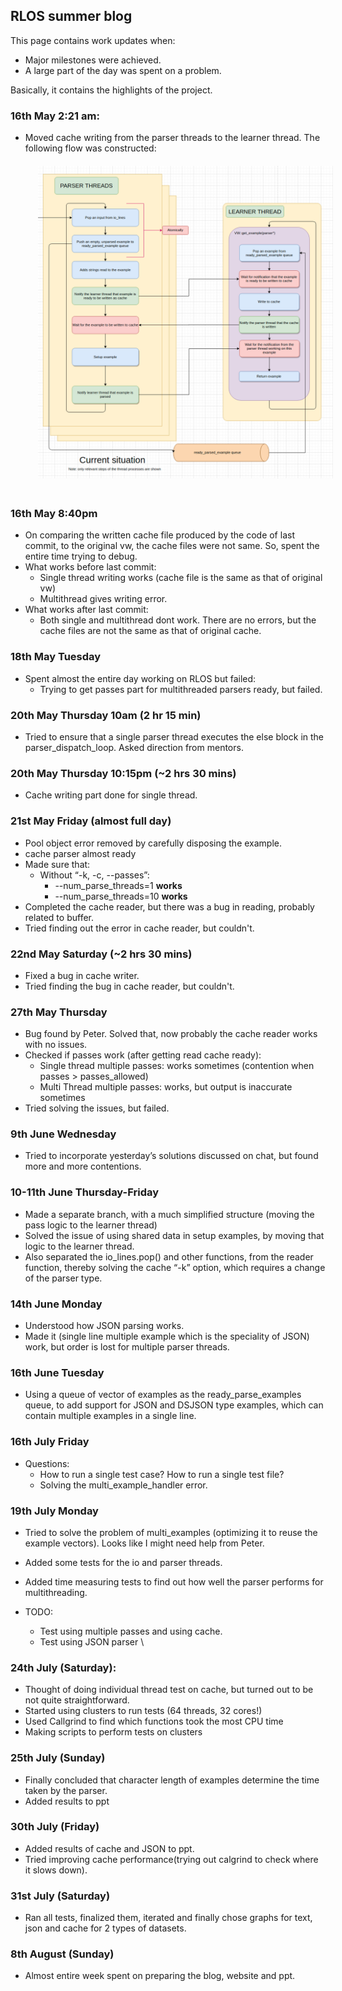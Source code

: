 ## RLOS summer blog

This page contains work updates when:
* Major milestones were achieved.
* A large part of the day was spent on a problem.

Basically, it contains the highlights of the project.

### 16th May 2:21 am:
* Moved cache writing from the parser threads to the learner thread. The following flow was constructed:
<a><img style="padding: 20px;" alt="drawing" src="assets/blog1.png" height="500"></a>

### 16th May 8:40pm



* On comparing the written cache file produced by the code of last commit, to the original vw, the cache files were not same. So, spent the entire time trying to debug.
* What works before last commit:
    * Single thread writing works (cache file is the same as that of original vw) 
    * Multithread gives writing error.
* What works after last commit:
    * Both single and multithread dont work. There are no errors, but the cache files are not the same as that of original cache.


### 18th May Tuesday


* Spent almost the entire day working on RLOS but failed:
    * Trying to get passes part for multithreaded parsers ready, but failed.


### 20th May Thursday 10am (2 hr 15 min)

* Tried to ensure that a single parser thread executes the else block in the parser_dispatch_loop. Asked direction from mentors.


### 20th May Thursday 10:15pm (~2 hrs 30 mins)

* Cache writing part done for single thread.


### 21st May Friday (almost full day)

* Pool object error removed by carefully disposing the example.
* cache parser almost ready 
* Made sure that:
    * Without “-k, -c, --passes”:
        * --num_parse_threads=1 **works**
        * --num_parse_threads=10 **works**
* Completed the cache reader, but there was a bug in reading, probably related to buffer.
* Tried finding out the error in cache reader, but couldn't.


### 22nd May Saturday (~2 hrs 30 mins)

* Fixed a bug in cache writer.
* Tried finding the bug in cache reader, but couldn't.


### 27th May Thursday 



* Bug found by Peter. Solved that, now probably the cache reader works with no issues.
* Checked if passes work (after getting read cache ready):
    * Single thread multiple passes: works sometimes (contention when passes > passes_allowed)
    * Multi Thread multiple passes: works, but output is inaccurate sometimes
* Tried solving the issues, but failed.


### 9th June Wednesday



* Tried to incorporate yesterday’s solutions discussed on chat, but found more and more contentions.


### 10-11th June Thursday-Friday



* Made a separate branch, with a much simplified structure (moving the pass logic to the learner thread)
* Solved the issue of using shared data in setup examples, by moving that logic to the learner thread.
* Also separated the io_lines.pop() and other functions, from the reader function, thereby solving the cache “-k” option, which requires a change of the parser type.


### 14th June Monday



* Understood how JSON parsing works.
* Made it (single line multiple example which is the speciality of JSON) work, but order is lost for multiple parser threads.


### 16th June Tuesday



* Using a queue of vector of examples as the ready_parse_examples queue, to add support for JSON and DSJSON type examples, which can contain multiple examples in a single line.


### 16th July Friday



* Questions:
    * How to run a single test case? How to run a single test file?
    * Solving the multi_example_handler error.


### 19th July Monday



* Tried to solve the problem of multi_examples (optimizing it to reuse the example vectors). Looks like I might need help from Peter.
* Added some tests for the io and parser threads.
* Added time measuring tests to find out how well the parser performs for multithreading.


* TODO:
    * Test using multiple passes and using cache.
    * Test using JSON parser \
	


### 24th July (Saturday):



* Thought of doing individual thread test on cache, but turned out to be not quite straightforward.
* Started using clusters to run tests (64 threads, 32 cores!)
* Used Callgrind to find which functions took the most CPU time
* Making scripts to perform tests on clusters

### 25th July (Sunday)


* Finally concluded that character length of examples determine the time taken by the parser.
* Added results to ppt


### 30th July (Friday)

* Added results of cache and JSON to ppt.
* Tried improving cache performance(trying out calgrind to check where it slows down).


### 31st July (Saturday)

* Ran all tests, finalized them, iterated and finally chose graphs for text, json and cache for 2 types of datasets.

### 8th August (Sunday)
* Almost entire week spent on preparing the blog, website and ppt.